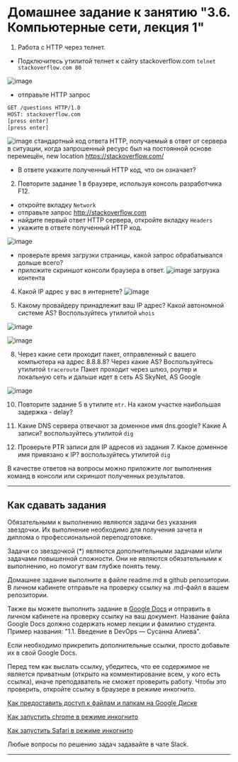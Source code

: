 # Домашнее задание к занятию "3.6. Компьютерные сети, лекция 1"

1. Работа c HTTP через телнет.
- Подключитесь утилитой телнет к сайту stackoverflow.com
`telnet stackoverflow.com 80`

![image](https://user-images.githubusercontent.com/91008731/142673959-445082bb-1785-4f64-926b-4cd6f4b34a5c.png)



- отправьте HTTP запрос
```bash
GET /questions HTTP/1.0
HOST: stackoverflow.com
[press enter]
[press enter]
```
![image](https://user-images.githubusercontent.com/91008731/142676610-2353036a-91ad-4929-9925-d6004e03db69.png)
стандартный код ответа HTTP, получаемый в ответ от сервера в ситуации, когда запрошенный ресурс был на постоянной основе перемещён, new location  https://stackoverflow.com/

- В ответе укажите полученный HTTP код, что он означает?



2. Повторите задание 1 в браузере, используя консоль разработчика F12.

- откройте вкладку `Network`
- отправьте запрос http://stackoverflow.com
- найдите первый ответ HTTP сервера, откройте вкладку `Headers`
- укажите в ответе полученный HTTP код.


![image](https://user-images.githubusercontent.com/91008731/142679300-6fa7cc29-ac45-46f5-a635-5fb4fe3ded89.png)

- проверьте время загрузки страницы, какой запрос обрабатывался дольше всего?
- приложите скриншот консоли браузера в ответ.
![image](https://user-images.githubusercontent.com/91008731/142679637-21036f1c-28d8-40de-858a-a36ac7ffd8a1.png)
загрузка контента


4. Какой IP адрес у вас в интернете?
![image](https://user-images.githubusercontent.com/91008731/142679970-a6d113e3-47cf-48ec-9928-b1dadc490944.png)


6. Какому провайдеру принадлежит ваш IP адрес? Какой автономной системе AS? Воспользуйтесь утилитой `whois`

![image](https://user-images.githubusercontent.com/91008731/142681269-6ffb823e-d511-4f44-8709-f53d891092ae.png)

![image](https://user-images.githubusercontent.com/91008731/142681381-65fb7b61-54ed-4d9a-b655-f2c03734d1c9.png)

8. Через какие сети проходит пакет, отправленный с вашего компьютера на адрес 8.8.8.8? Через какие AS? Воспользуйтесь утилитой `traceroute`
Пакет проходит через шлюз, роутер и локальную сеть и дальше идет в сеть AS SkyNet, AS Google 

![image](https://user-images.githubusercontent.com/91008731/142801858-d19567c4-5750-4b32-99f3-bb04ec50ba85.png)


10. Повторите задание 5 в утилите `mtr`. На каком участке наибольшая задержка - delay?


12. Какие DNS сервера отвечают за доменное имя dns.google? Какие A записи? воспользуйтесь утилитой `dig`
13. Проверьте PTR записи для IP адресов из задания 7. Какое доменное имя привязано к IP? воспользуйтесь утилитой `dig`

В качестве ответов на вопросы можно приложите лог выполнения команд в консоли или скриншот полученных результатов.

---

## Как сдавать задания

Обязательными к выполнению являются задачи без указания звездочки. Их выполнение необходимо для получения зачета и диплома о профессиональной переподготовке.

Задачи со звездочкой (*) являются дополнительными задачами и/или задачами повышенной сложности. Они не являются обязательными к выполнению, но помогут вам глубже понять тему.

Домашнее задание выполните в файле readme.md в github репозитории. В личном кабинете отправьте на проверку ссылку на .md-файл в вашем репозитории.

Также вы можете выполнить задание в [Google Docs](https://docs.google.com/document/u/0/?tgif=d) и отправить в личном кабинете на проверку ссылку на ваш документ.
Название файла Google Docs должно содержать номер лекции и фамилию студента. Пример названия: "1.1. Введение в DevOps — Сусанна Алиева".

Если необходимо прикрепить дополнительные ссылки, просто добавьте их в свой Google Docs.

Перед тем как выслать ссылку, убедитесь, что ее содержимое не является приватным (открыто на комментирование всем, у кого есть ссылка), иначе преподаватель не сможет проверить работу. Чтобы это проверить, откройте ссылку в браузере в режиме инкогнито.

[Как предоставить доступ к файлам и папкам на Google Диске](https://support.google.com/docs/answer/2494822?hl=ru&co=GENIE.Platform%3DDesktop)

[Как запустить chrome в режиме инкогнито ](https://support.google.com/chrome/answer/95464?co=GENIE.Platform%3DDesktop&hl=ru)

[Как запустить  Safari в режиме инкогнито ](https://support.apple.com/ru-ru/guide/safari/ibrw1069/mac)

Любые вопросы по решению задач задавайте в чате Slack.

---
